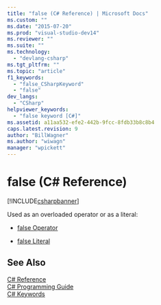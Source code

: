 ```yaml
---
title: "false (C# Reference) | Microsoft Docs"
ms.custom: ""
ms.date: "2015-07-20"
ms.prod: "visual-studio-dev14"
ms.reviewer: ""
ms.suite: ""
ms.technology: 
  - "devlang-csharp"
ms.tgt_pltfrm: ""
ms.topic: "article"
f1_keywords: 
  - "false_CSharpKeyword"
  - "false"
dev_langs: 
  - "CSharp"
helpviewer_keywords: 
  - "false keyword [C#]"
ms.assetid: a11aa532-efe2-442b-9fcc-8fdb33b8c8b4
caps.latest.revision: 9
author: "BillWagner"
ms.author: "wiwagn"
manager: "wpickett"
---
```

# false (C# Reference)
[!INCLUDE[csharpbanner](../../../csharp/includes/csharpbanner.md)]

Used as an overloaded operator or as a literal:  
  
-   [false Operator](../../../csharp/language-reference/keywords/false-operator.md)  
  
-   [false Literal](../../../csharp/language-reference/keywords/false-literal.md)  
  
## See Also  
 [C# Reference](../../../csharp/language-reference/index.md)   
 [C# Programming Guide](../../../csharp/programming-guide/index.md)   
 [C# Keywords](../../../csharp/language-reference/keywords/index.md)